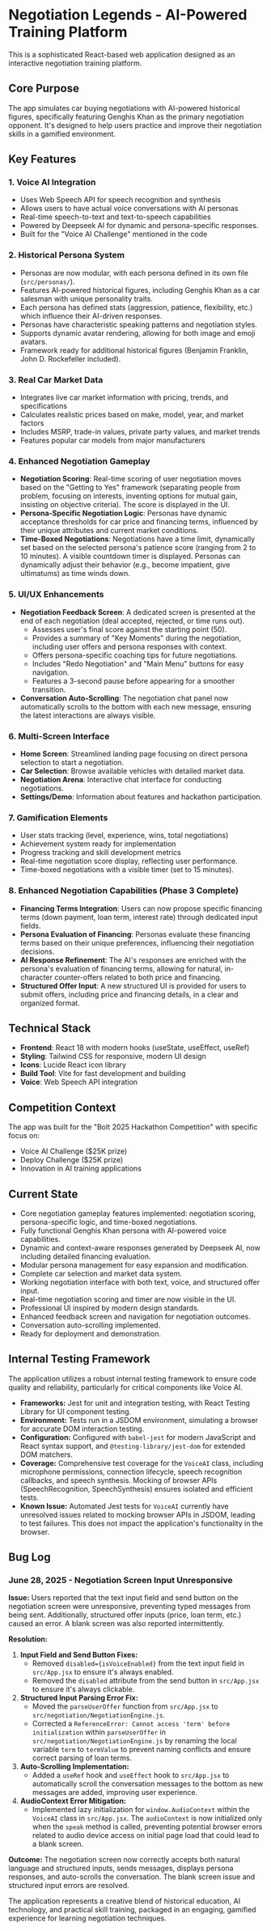 # Negotiation Legends - AI-Powered Training Platform

This is a sophisticated React-based web application designed as an interactive negotiation training platform.

## Core Purpose
The app simulates car buying negotiations with AI-powered historical figures, specifically featuring Genghis Khan as the primary negotiation opponent. It's designed to help users practice and improve their negotiation skills in a gamified environment.

## Key Features

### 1. Voice AI Integration
- Uses Web Speech API for speech recognition and synthesis
- Allows users to have actual voice conversations with AI personas
- Real-time speech-to-text and text-to-speech capabilities
- Powered by Deepseek AI for dynamic and persona-specific responses.
- Built for the "Voice AI Challenge" mentioned in the code

### 2. Historical Persona System
- Personas are now modular, with each persona defined in its own file (`src/personas/`).
- Features AI-powered historical figures, including Genghis Khan as a car salesman with unique personality traits.
- Each persona has defined stats (aggression, patience, flexibility, etc.) which influence their AI-driven responses.
- Personas have characteristic speaking patterns and negotiation styles.
- Supports dynamic avatar rendering, allowing for both image and emoji avatars.
- Framework ready for additional historical figures (Benjamin Franklin, John D. Rockefeller included).

### 3. Real Car Market Data
- Integrates live car market information with pricing, trends, and specifications
- Calculates realistic prices based on make, model, year, and market factors
- Includes MSRP, trade-in values, private party values, and market trends
- Features popular car models from major manufacturers

### 4. Enhanced Negotiation Gameplay
- **Negotiation Scoring**: Real-time scoring of user negotiation moves based on the "Getting to Yes" framework (separating people from problem, focusing on interests, inventing options for mutual gain, insisting on objective criteria). The score is displayed in the UI.
- **Persona-Specific Negotiation Logic**: Personas have dynamic acceptance thresholds for car price and financing terms, influenced by their unique attributes and current market conditions.
- **Time-Boxed Negotiations**: Negotiations have a time limit, dynamically set based on the selected persona's patience score (ranging from 2 to 10 minutes). A visible countdown timer is displayed. Personas can dynamically adjust their behavior (e.g., become impatient, give ultimatums) as time winds down.

### 5. UI/UX Enhancements
- **Negotiation Feedback Screen**: A dedicated screen is presented at the end of each negotiation (deal accepted, rejected, or time runs out).
    - Assesses user's final score against the starting point (50).
    - Provides a summary of "Key Moments" during the negotiation, including user offers and persona responses with context.
    - Offers persona-specific coaching tips for future negotiations.
    - Includes "Redo Negotiation" and "Main Menu" buttons for easy navigation.
    - Features a 3-second pause before appearing for a smoother transition.
- **Conversation Auto-Scrolling**: The negotiation chat panel now automatically scrolls to the bottom with each new message, ensuring the latest interactions are always visible.

### 6. Multi-Screen Interface
- **Home Screen**: Streamlined landing page focusing on direct persona selection to start a negotiation.
- **Car Selection**: Browse available vehicles with detailed market data.
- **Negotiation Arena**: Interactive chat interface for conducting negotiations.
- **Settings/Demo**: Information about features and hackathon participation.

### 7. Gamification Elements
- User stats tracking (level, experience, wins, total negotiations)
- Achievement system ready for implementation
- Progress tracking and skill development metrics
- Real-time negotiation score display, reflecting user performance.
- Time-boxed negotiations with a visible timer (set to 15 minutes).

### 8. Enhanced Negotiation Capabilities (Phase 3 Complete)
- **Financing Terms Integration**: Users can now propose specific financing terms (down payment, loan term, interest rate) through dedicated input fields.
- **Persona Evaluation of Financing**: Personas evaluate these financing terms based on their unique preferences, influencing their negotiation decisions.
- **AI Response Refinement**: The AI's responses are enriched with the persona's evaluation of financing terms, allowing for natural, in-character counter-offers related to both price and financing.
- **Structured Offer Input**: A new structured UI is provided for users to submit offers, including price and financing details, in a clear and organized format.

## Technical Stack
- **Frontend**: React 18 with modern hooks (useState, useEffect, useRef)
- **Styling**: Tailwind CSS for responsive, modern UI design
- **Icons**: Lucide React icon library
- **Build Tool**: Vite for fast development and building
- **Voice**: Web Speech API integration

## Competition Context
The app was built for the "Bolt 2025 Hackathon Competition" with specific focus on:
- Voice AI Challenge ($25K prize)
- Deploy Challenge ($25K prize)
- Innovation in AI training applications

## Current State
- Core negotiation gameplay features implemented: negotiation scoring, persona-specific logic, and time-boxed negotiations.
- Fully functional Genghis Khan persona with AI-powered voice capabilities.
- Dynamic and context-aware responses generated by Deepseek AI, now including detailed financing evaluation.
- Modular persona management for easy expansion and modification.
- Complete car selection and market data system.
- Working negotiation interface with both text, voice, and structured offer input.
- Real-time negotiation scoring and timer are now visible in the UI.
- Professional UI inspired by modern design standards.
- Enhanced feedback screen and navigation for negotiation outcomes.
- Conversation auto-scrolling implemented.
- Ready for deployment and demonstration.

## Internal Testing Framework
The application utilizes a robust internal testing framework to ensure code quality and reliability, particularly for critical components like Voice AI.
- **Frameworks:** Jest for unit and integration testing, with React Testing Library for UI component testing.
- **Environment:** Tests run in a JSDOM environment, simulating a browser for accurate DOM interaction testing.
- **Configuration:** Configured with `babel-jest` for modern JavaScript and React syntax support, and `@testing-library/jest-dom` for extended DOM matchers.
- **Coverage:** Comprehensive test coverage for the `VoiceAI` class, including microphone permissions, connection lifecycle, speech recognition callbacks, and speech synthesis. Mocking of browser APIs (SpeechRecognition, SpeechSynthesis) ensures isolated and efficient tests.
- **Known Issue:** Automated Jest tests for `VoiceAI` currently have unresolved issues related to mocking browser APIs in JSDOM, leading to test failures. This does not impact the application's functionality in the browser.

## Bug Log

### June 28, 2025 - Negotiation Screen Input Unresponsive

**Issue:** Users reported that the text input field and send button on the negotiation screen were unresponsive, preventing typed messages from being sent. Additionally, structured offer inputs (price, loan term, etc.) caused an error. A blank screen was also reported intermittently.

**Resolution:**
1.  **Input Field and Send Button Fixes:**
    *   Removed `disabled={isVoiceEnabled}` from the text input field in `src/App.jsx` to ensure it's always enabled.
    *   Removed the `disabled` attribute from the send button in `src/App.jsx` to ensure it's always clickable.
2.  **Structured Input Parsing Error Fix:**
    *   Moved the `parseUserOffer` function from `src/App.jsx` to `src/negotiation/NegotiationEngine.js`.
    *   Corrected a `ReferenceError: Cannot access 'term' before initialization` within `parseUserOffer` in `src/negotiation/NegotiationEngine.js` by renaming the local variable `term` to `termValue` to prevent naming conflicts and ensure correct parsing of loan terms.
3.  **Auto-Scrolling Implementation:**
    *   Added a `useRef` hook and `useEffect` hook to `src/App.jsx` to automatically scroll the conversation messages to the bottom as new messages are added, improving user experience.
4.  **AudioContext Error Mitigation:**
    *   Implemented lazy initialization for `window.AudioContext` within the `VoiceAI` class in `src/App.jsx`. The `audioContext` is now initialized only when the `speak` method is called, preventing potential browser errors related to audio device access on initial page load that could lead to a blank screen.

**Outcome:** The negotiation screen now correctly accepts both natural language and structured inputs, sends messages, displays persona responses, and auto-scrolls the conversation. The blank screen issue and structured input errors are resolved.

The application represents a creative blend of historical education, AI technology, and practical skill training, packaged in an engaging, gamified experience for learning negotiation techniques.

